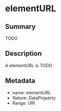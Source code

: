 # elementURL

## Summary

TODO

## Description

A elementURL is TODO

## Metadata

- name: elementURL
- Nature: DataProperty
- Range: URI

